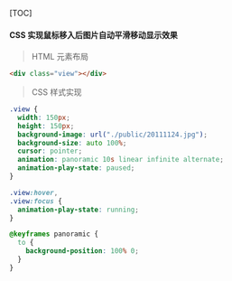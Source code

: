 [TOC]

#### CSS 实现鼠标移入后图片自动平滑移动显示效果

> HTML 元素布局

```HTML
<div class="view"></div>
```

> CSS 样式实现

```css
.view {
  width: 150px;
  height: 150px;
  background-image: url("./public/20111124.jpg");
  background-size: auto 100%;
  cursor: pointer;
  animation: panoramic 10s linear infinite alternate;
  animation-play-state: paused;
}

.view:hover,
.view:focus {
  animation-play-state: running;
}

@keyframes panoramic {
  to {
    background-position: 100% 0;
  }
}
```
